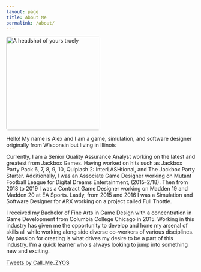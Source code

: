 ```yaml
---
layout: page
title: About Me
permalink: /about/
---
```

<link rel="icon" href="Logo.ico" type="image/x-icon"/>
<link rel="preconnect" href="https://fonts.gstatic.com">
<link href="https://fonts.googleapis.com/css2?family=Jura:wght@300&display=swap" rel="stylesheet"> 
<img src="http://Callmezyos.github.io/images/AL1.jpg" alt="A headshot of yours truely" style="width:250px; height:250px; border-radius: 5px;">

Hello! My name is Alex and I am a game, simulation, and software designer originally from Wisconsin but living in Illinois 

Currently, I am a Senior Quality Assurance Analyst working on the latest and greatest from Jackbox Games. Having worked on hits such as Jackbox Party Pack 6, 7, 8, 9, 10, Quiplash 2: InterLASHtional, and The Jackbox Party Starter. Additionally, I was an Associate Game Designer working on Mutant Football League for Digital Dreams Entertainment, (2015-2/18). Then from 2018 to 2019 I was a Contract Game Designer working on Madden 19 and Madden 20 at EA Sports. Lastly, from 2015 and 2016 I was a Simulation and Software Designer for ARX working on a project called Full Thottle.

I received my Bachelor of Fine Arts in Game Design with a concentration in Game Development from Columbia College Chicago in 2015. Working in this industry has given me the opportunity to develop and hone my arsenal of skills all while working along side diverse co-workers of various disciplines. My passion for creating is what drives my desire to be a part of this industry. I'm a quick learner who's always looking to jump into something new and exciting.

<div><a class="twitter-timeline tw-align-center" data-lang="en" data-width="500" data-height="500" data-theme="dark" href="https://twitter.com/Call_Me_ZYOS?ref_src=twsrc%5Etfw">Tweets by Call_Me_ZYOS</a><script async src="https://platform.twitter.com/widgets.js" charset="utf-8"></script></div>

